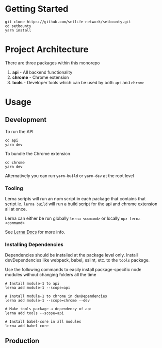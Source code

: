 # Getting Started
```
git clone https://github.com/setlife-network/setbounty.git
cd setbounty
yarn install
```

# Project Architecture

There are three packages within this monorepo

1. **api** - All backend functionality
2. **chrome** - Chrome extension
3. **tools** - Developer tools which can be used by both `api` and `chrome`

# Usage

## Development

To run the API
```
cd api
yarn dev
```

To bundle the Chrome extension
```
cd chrome
yarn dev
```

~~Alternatively you can run `yarn build` or `yarn dev` at the root level~~

### Tooling

Lerna scripts will run an npm script in each package that contains that script ie. `lerna build` will run a build script for the api and chrome extension all at once.

Lerna can either be run globally `lerna <comand>` or locally `npx lerna <command>`

See [Lerna Docs](https://github.com/lerna/lerna/blob/master/README.md) for more info.

### Installing Dependencies

Dependencies should be installed at the package level only. Install devDependencies like webpack, babel, eslint, etc. to the `tools` package.

Use the following commands to easily install package-specific node modules without changing folders all the time
```
# Install module-1 to api
lerna add module-1 --scope=api

# Install module-1 to chrome in devDependencies
lerna add module-1 --scope=chrome --dev

# Make tools package a dependency of api
lerna add tools --scope=api

# Install babel-core in all modules
lerna add babel-core
```

## Production
